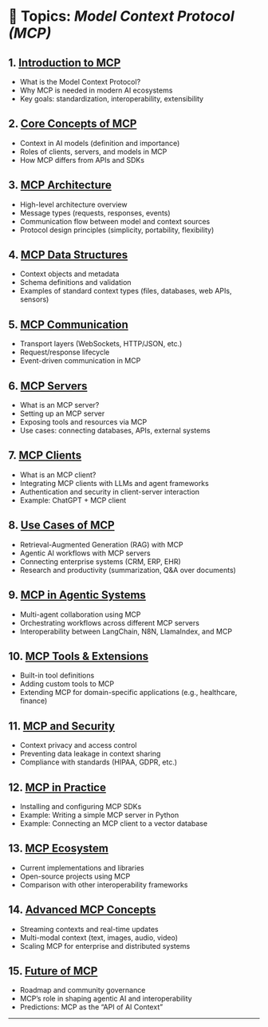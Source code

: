# 📘 Topics: *Model Context Protocol (MCP)*

## 1. [Introduction to MCP](#)

* What is the Model Context Protocol?
* Why MCP is needed in modern AI ecosystems
* Key goals: standardization, interoperability, extensibility

## 2. [Core Concepts of MCP](#)

* Context in AI models (definition and importance)
* Roles of clients, servers, and models in MCP
* How MCP differs from APIs and SDKs

## 3. [MCP Architecture](#)

* High-level architecture overview
* Message types (requests, responses, events)
* Communication flow between model and context sources
* Protocol design principles (simplicity, portability, flexibility)

## 4. [MCP Data Structures](#)

* Context objects and metadata
* Schema definitions and validation
* Examples of standard context types (files, databases, web APIs, sensors)

## 5. [MCP Communication](#)

* Transport layers (WebSockets, HTTP/JSON, etc.)
* Request/response lifecycle
* Event-driven communication in MCP

## 6. [MCP Servers](#)

* What is an MCP server?
* Setting up an MCP server
* Exposing tools and resources via MCP
* Use cases: connecting databases, APIs, external systems

## 7. [MCP Clients](#)

* What is an MCP client?
* Integrating MCP clients with LLMs and agent frameworks
* Authentication and security in client-server interaction
* Example: ChatGPT + MCP client

## 8. [Use Cases of MCP](#)

* Retrieval-Augmented Generation (RAG) with MCP
* Agentic AI workflows with MCP servers
* Connecting enterprise systems (CRM, ERP, EHR)
* Research and productivity (summarization, Q\&A over documents)

## 9. [MCP in Agentic Systems](#)

* Multi-agent collaboration using MCP
* Orchestrating workflows across different MCP servers
* Interoperability between LangChain, N8N, LlamaIndex, and MCP

## 10. [MCP Tools & Extensions](#)

* Built-in tool definitions
* Adding custom tools to MCP
* Extending MCP for domain-specific applications (e.g., healthcare, finance)

## 11. [MCP and Security](#)

* Context privacy and access control
* Preventing data leakage in context sharing
* Compliance with standards (HIPAA, GDPR, etc.)

## 12. [MCP in Practice](#)

* Installing and configuring MCP SDKs
* Example: Writing a simple MCP server in Python
* Example: Connecting an MCP client to a vector database

## 13. [MCP Ecosystem](#)

* Current implementations and libraries
* Open-source projects using MCP
* Comparison with other interoperability frameworks

## 14. [Advanced MCP Concepts](#)

* Streaming contexts and real-time updates
* Multi-modal context (text, images, audio, video)
* Scaling MCP for enterprise and distributed systems

## 15. [Future of MCP](#)

* Roadmap and community governance
* MCP’s role in shaping agentic AI and interoperability
* Predictions: MCP as the “API of AI Context”

---
